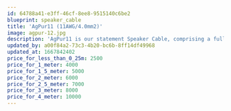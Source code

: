 ```yaml
---
id: 64788a41-e3ff-46cf-8ee8-9515140c6be2
blueprint: speaker_cable
title: 'AgPur11 (11AWG/4.0mm2)'
image: agpur-12.jpg
description: 'AgPur11 is our statement Speaker Cable, comprising a full 11AWG solid pure Ag per leg for all length requirements of even the most demanding low-sensitivity, current-gobbling reference speakers.'
updated_by: a00f84a2-73c3-4b20-bc6b-8ff14df49968
updated_at: 1667842402
price_for_less_than_0_25m: 2500
price_for_1_meter: 4000
price_for_1_5_meter: 5000
price_for_2_meter: 6000
price_for_2_5_meter: 7000
price_for_3_meter: 8000
price_for_4_meter: 10000
---
```

